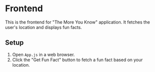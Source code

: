# Frontend

This is the frontend for "The More You Know" application. It fetches the user's location and displays fun facts.

## Setup

1. Open `App.js` in a web browser.
2. Click the "Get Fun Fact" button to fetch a fun fact based on your location.
